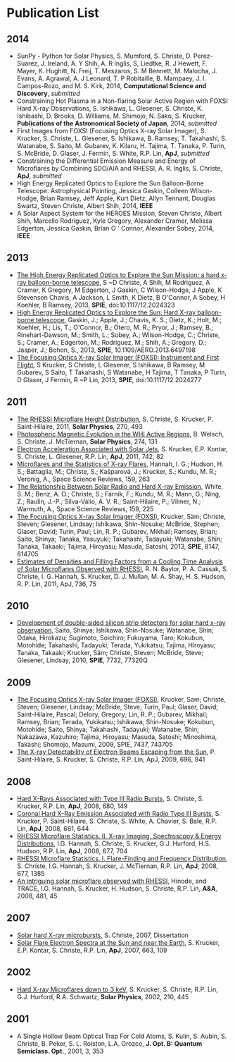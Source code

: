Publication List
================
2014
----
* SunPy - Python for Solar Physics, S. Mumford, S. Christe, D. Perez-Suarez, J. Ireland, A. Y Shih, A. R Inglis, S, Liedtke, R. J Hewett, F. Mayer, K. Hughitt, N. Freij, T. Meszaros, S. M Bennett, M. Malocha, J. Evans, A. Agrawal, A. J Leonard, T. P Robitaille, B. Mampaey, J. I. Campos-Rozo, and M. S. Kirk, 2014, **Computational Science and Discovery**, *submitted*
* Constraining Hot Plasma in a Non-flaring Solar Active Region with FOXSI Hard X-ray Observations, S. Ishikawa, L. Glesener, S. Christe, K. Ishibashi, D. Brooks, D. Williams, M. Shimojo, N. Sako, S. Krucker, **Publications of the Astronomical Society of Japan**, 2014, *submitted*
* First Images from FOXSI (Focusing Optics X-ray Solar Imager), S. Krucker, S. Christe, L. Glesener, S. Ishikawa, B. Ramsey, T. Takahashi, S. Watanabe, S. Saito, M. Gubarev, K. Kilaru, H. Tajima, T. Tanaka, P. Turin, S. McBride, D. Glaser, J. Fermin, S. White, R.P. Lin, **ApJ**, *submitted*
* Constraining the Differential Emission Measure and Energy of Microflares by Combining SDO/AIA and RHESSI, A. R. Inglis, S. Christe, **ApJ**, *submitted*
* High Energy Replicated Optics to Explore the Sun Balloon-Borne Telescope: Astrophysical Pointing, Jessica Gaskin, Colleen Wilson-Hodge, Brian Ramsey, Jeff Apple, Kurt Dietz, Allyn Tennant, Douglas Swartz, Steven Christe, Albert Shih, 2014, **IEEE**
* A Solar Aspect System for the HEROES Mission, Steven Christe, Albert Shih, Marcello Rodriguez, Kyle Gregory, Alexander Cramer, Melissa Edgerton, Jessica Gaskin, Brian O ' Connor, Alexander Sobey, 2014, **IEEE**

2013
----
* [The High Energy Replicated Optics to Explore the Sun Mission: a hard x-ray balloon-borne telescope](http://proceedings.spiedigitallibrary.org/proceeding.aspx?articleid=1744908), S ~D Christe, A Shih, M Rodriguez, A Cramer, K Gregory, M Edgerton, J Gaskin, C Wilson-Hodge, J Apple, K Stevenson Chavis, A Jackson, L Smith, K Dietz, B O'Connor, A Sobey, H Koehler, B Ramsey, 2013, **SPIE**, doi:10.1117/12.2024323
* [High Energy Replicated Optics to Explore the Sun: Hard X-ray balloon-borne telescope](http://adsabs.harvard.edu/abs/2013aero.confE.244G), Gaskin, J.; Apple, J.; Chavis, K. S.; Dietz, K.; Holt, M.; Koehler, H.; Lis, T.; O'Connor, B.; Otero, M. R.; Pryor, J.; Ramsey, B.; Rinehart-Dawson, M.; Smith, L.; Sobey, A.; Wilson-Hodge, C.; Christe, S.; Cramer, A.; Edgerton, M.; Rodriguez, M.; Shih, A.; Gregory, D.; Jasper, J.; Bohon, S., 2013, **SPIE**, 10.1109/AERO.2013.6497198
* [The Focusing Optics X-ray Solar Imager (FOXSI): Instrument and First Flight](http://proceedings.spiedigitallibrary.org/proceeding.aspx?articleid=1744926), S Krucker, S Christe, L Glesener, S Ishikawa, B Ramsey, M Gubarev, S Saito, T Takahashi, S Watanabe, H Tajima, T Tanaka, P Turin, D Glaser, J Fermin, R ~P Lin, 2013, **SPIE**, doi:10.1117/12.2024277

2011
----
* [The RHESSI Microflare Height Distribution](http://adsabs.harvard.edu/abs/2011SoPh..270..493C), S. Christe, S. Krucker, P. Saint-Hilaire, 2011, **Solar Physics**, 270, 493
* [Photospheric Magnetic Evolution in the WHI Active Regions](http://adsabs.harvard.edu/abs/2011SoPh..274..131W), B. Welsch, S. Christe, J. McTiernan, **Solar Physics**, 274, 131
* [Electron Acceleration Associated with Solar Jets](http://adsabs.harvard.edu/abs/2011ApJ...742...82K), S. Krucker, E.P. Kontar, S. Christe, L. Glesener, R.P. Lin, **ApJ**, 2011, 742, 82
* [Microflares and the Statistics of X-ray Flares](http://adsabs.harvard.edu/abs/2011SSRv..159..263H), Hannah, I. G.; Hudson, H. S.; Battaglia, M.; Christe, S.; Kašparová, J.; Krucker, S.; Kundu, M. R.; Veronig, A., Space Science Reviews, 159, 263
* [The Relationship Between Solar Radio and Hard X-ray Emission](http://adsabs.harvard.edu/abs/2011SSRv..159..225W), White, S. M.; Benz, A. O.; Christe, S.; Fárník, F.; Kundu, M. R.; Mann, G.; Ning, Z.; Raulin, J.-P.; Silva-Válio, A. V. R.; Saint-Hilaire, P.; Vilmer, N.; Warmuth, A., Space Science Reviews, 159, 225
* [The Focusing Optics X-ray Solar Imager (FOXSI)](http://adsabs.harvard.edu/abs/2011SPIE.8147E...4K), Krucker, Säm; Christe, Steven; Glesener, Lindsay; Ishikawa, Shin-Nosuke; McBride, Stephen; Glaser, David; Turin, Paul; Lin, R. P.; Gubarev, Mikhail; Ramsey, Brian; Saito, Shinya; Tanaka, Yasuyuki; Takahashi, Tadayuki; Watanabe, Shin; Tanaka, Takaaki; Tajima, Hiroyasu; Masuda, Satoshi, 2013, **SPIE**, 8147, 814705
* [Estimates of Densities and Filling Factors from a Cooling Time
Analysis of Solar Microflares Observed with RHESSI](http://adsabs.harvard.edu/abs/2011ApJ...736...75B), R. N. Baylor, P. A. Cassak, S. Christe, I. G. Hannah, S. Krucker, D. J. Mullan, M. A. Shay, H. S. Hudson, R. P. Lin, 2011, ApJ, 736, 75

2010
----
* [Development of double-sided silicon strip detectors for solar hard x-ray observation](http://adsabs.harvard.edu/abs/2010SPIE.7732E..19S), Saito, Shinya; Ishikawa, Shin-Nosuke; Watanabe, Shin; Odaka, Hirokazu; Sugimoto, Soichiro; Fukuyama, Taro; Kokubun, Motohide; Takahashi, Tadayuki; Terada, Yukikatsu; Tajima, Hiroyasu; Tanaka, Takaaki; Krucker, Säm; Christe, Steven; McBride, Steve; Glesener, Lindsay, 2010, **SPIE**, 7732, 77320Q

2009
----
* [The Focusing Optics X-ray Solar Imager (FOXSI)](http://adsabs.harvard.edu/abs/2009SPIE.7437E...4K), Krucker, Sam; Christe, Steven; Glesener, Lindsay; McBride, Steve; Turin, Paul; Glaser, David; Saint-Hilaire, Pascal; Delory, Gregory; Lin, R. P.; Gubarev, Mikhail; Ramsey, Brian; Terada, Yukikatsu; Ishikawa, Shin-Nosuke; Kokubun, Motohide; Saito, Shinya; Takahashi, Tadayuki; Watanabe, Shin; Nakazawa, Kazuhiro; Tajima, Hiroyasu; Masuda, Satoshi; Minoshima, Takashi; Shomojo, Masumi, 2009, SPIE, 7437, 743705
* [The X-ray Detectability of Electron Beams Escaping from the Sun](http://adsabs.harvard.edu/abs/2009ApJ...696..941S), P. Saint-Hilaire, S. Krucker, S. Christe, R.P. Lin, ApJ, 2009, 696, 941

2008
----
* [Hard X-Rays Associated with Type III Radio Bursts](http://adsabs.harvard.edu/abs/2008ApJ...680L.149C), S. Christe, S. Krucker, R.P. Lin, **ApJ**, 2008, 680, 149
* [Coronal Hard X-Ray Emission Associated with Radio Type III Bursts](http://adsabs.harvard.edu/abs/2008ApJ...681..644K), S. Krucker, P. Saint-Hilaire, S. Christe, S. White, A. Chavier, S. Bale, R.P. Lin, **ApJ**, 2008, 681, 644
* [RHESSI Microflare Statistics. II. X-ray Imaging, Spectroscopy & Energy Distributions](http://adsabs.harvard.edu/abs/2008ApJ...677..704H0), I.G. Hannah, S. Christe, S. Krucker, G.J. Hurford, H.S. Hudson, R.P. Lin, **ApJ**, 2008, 677, 704
* [RHESSI Microflare Statistics. I. Flare-Finding and Frequency Distribution](http://adsabs.harvard.edu/abs/2008ApJ...677.1385C), S. Christe, I.G. Hannah, S. Krucker, J. McTiernan, R.P. Lin, **ApJ**, 2008, 677, 1385
* [An intriguing solar microflare observed with RHESSI](http://adsabs.harvard.edu/abs/2008A%26A...481L..45H), Hinode, and TRACE, I.G. Hannah, S. Krucker, H. Hudson, S. Christe, R.P. Lin, **A&A**, 2008, 481, 45

2007
----
* [Solar hard X-ray microbursts](http://adsabs.harvard.edu/abs/2007PhDT........26C), S. Christe, 2007, Dissertation
* [Solar Flare Electron Spectra at the Sun and near the Earth](http://adsabs.harvard.edu/abs/2007ApJ...663L.109K), S. Krucker, E.P. Kontar, S. Christe, R.P. Lin, **ApJ**, 2007, 663, 109

2002
----

* [Hard X-ray Microflares down to 3 keV](http://adsabs.harvard.edu/abs/2002SoPh..210..445K), S. Krucker, S. Christe, R.P. Lin, G.J. Hurford, R.A. Schwartz, **Solar Physics**, 2002,  210, 445

2001
----

* A Single Hollow Beam Optical Trap For Cold Atoms, S. Kulin, S. Aubin, S. Christe, B. Peker, S. L. Rolston, L.A. Orozco, **J. Opt. B: Quantum Semiclass. Opt.**, 2001, 3, 353